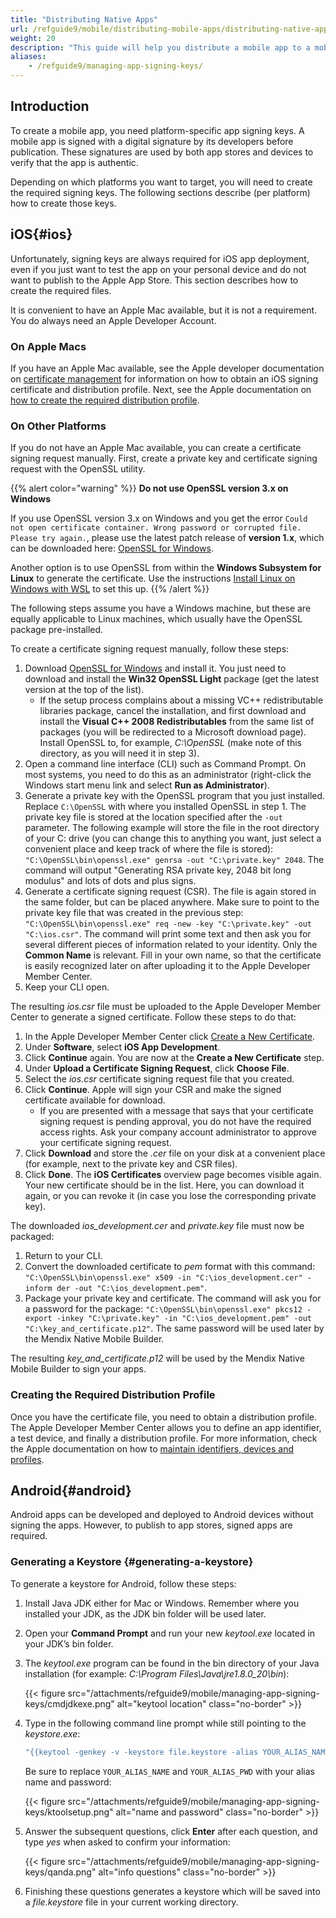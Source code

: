 ```yaml
---
title: "Distributing Native Apps"
url: /refguide9/mobile/distributing-mobile-apps/distributing-native-apps/
weight: 20
description: "This guide will help you distribute a mobile app to a mobile app store."
aliases:
    - /refguide9/managing-app-signing-keys/
---
```


## Introduction

To create a mobile app, you need platform-specific app signing keys. A mobile app is signed with a digital signature by its developers before publication. These signatures are used by both app stores and devices to verify that the app is authentic.

Depending on which platforms you want to target, you will need to create the required signing keys. The following sections describe (per platform) how to create those keys.

## iOS{#ios}

Unfortunately, signing keys are always required for iOS app deployment, even if you just want to test the app on your personal device and do not want to publish to the Apple App Store. This section describes how to create the required files.

It is convenient to have an Apple Mac available, but it is not a requirement. You do always need an Apple Developer Account.

### On Apple Macs

If you have an Apple Mac available, see the Apple developer documentation on [certificate management](https://developer.apple.com/library/ios/documentation/IDEs/Conceptual/AppDistributionGuide/MaintainingCertificates/MaintainingCertificates.html) for information on how to obtain an iOS signing certificate and distribution profile. Next, see the Apple documentation on [how to create the required distribution profile](https://developer.apple.com/library/ios/documentation/IDEs/Conceptual/AppDistributionGuide/MaintainingProfiles/MaintainingProfiles.html). 

### On Other Platforms

If you do not have an Apple Mac available, you can create a certificate signing request manually. First, create a private key and certificate signing request with the OpenSSL utility. 

{{% alert color="warning" %}}
**Do not use OpenSSL version 3.x on Windows**

If you use OpenSSL version 3.x on Windows and you get the error `Could not open certificate container. Wrong password or corrupted file. Please try again.`, please use the latest patch release of **version 1.x**, which can be downloaded here: [OpenSSL for Windows](https://slproweb.com/products/Win32OpenSSL.html).

Another option is to use OpenSSL from within the **Windows Subsystem for Linux** to generate the certificate. Use the instructions [Install Linux on Windows with WSL](https://learn.microsoft.com/en-us/windows/wsl/install) to set this up.
{{% /alert %}}

The following steps assume you have a Windows machine, but these are equally applicable to Linux machines, which usually have the OpenSSL package pre-installed.

To create a certificate signing request manually, follow these steps:

1. Download [OpenSSL for Windows](https://www.openssl.org/community/binaries.html) and install it. You just need to download and install the **Win32 OpenSSL Light** package (get the latest version at the top of the list).
    * If the setup process complains about a missing VC++ redistributable libraries package, cancel the installation, and first download and install the **Visual C++ 2008 Redistributables** from the same list of packages (you will be redirected to a Microsoft download page). Install OpenSSL to, for example, *C:\OpenSSL* (make note of this directory, as you will need it in step 3).
2. Open a command line interface (CLI) such as Command Prompt. On most systems, you need to do this as an administrator (right-click the Windows start menu link and select **Run as Administrator**).
3. Generate a private key with the OpenSSL program that you just installed. Replace `C:\OpenSSL` with where you installed OpenSSL in step 1. The private key file is stored at the location specified after the `-out` parameter. The following example will store the file in the root directory of your C: drive (you can change this to anything you want, just select a convenient place and keep track of where the file is stored): `"C:\OpenSSL\bin\openssl.exe" genrsa -out "C:\private.key" 2048`. The command will output "Generating RSA private key, 2048 bit long modulus" and lots of dots and plus signs.
4. Generate a certificate signing request (CSR). The file is again stored in the same folder, but can be placed anywhere. Make sure to point to the private key file that was created in the previous step: `"C:\OpenSSL\bin\openssl.exe" req -new -key "C:\private.key" -out "C:\ios.csr"`. The command will print some text and then ask you for several different pieces of information related to your identity. Only the **Common Name** is relevant. Fill in your own name, so that the certificate is easily recognized later on after uploading it to the Apple Developer Member Center.
5. Keep your CLI open.

The resulting *ios.csr* file must be uploaded to the Apple Developer Member Center to generate a signed certificate. Follow these steps to do that:

1. In the Apple Developer Member Center click [Create a New Certificate](https://developer.apple.com/account/resources/certificates/add).
2. Under **Software**, select **iOS App Development**.
3. Click **Continue** again. You are now at the **Create a New Certificate** step.
4. Under **Upload a Certificate Signing Request**, click **Choose File**.
5. Select the *ios.csr* certificate signing request file that you created.
6. Click **Continue**. Apple will sign your CSR and make the signed certificate available for download.
    * If you are presented with a message that says that your certificate signing request is pending approval, you do not have the required access rights. Ask your company account administrator to approve your certificate signing request.
7. Click **Download** and store the *.cer* file on your disk at a convenient place (for example, next to the private key and CSR files).
8. Click **Done**. The **iOS Certificates** overview page becomes visible again. Your new certificate should be in the list. Here, you can download it again, or you can revoke it (in case you lose the corresponding private key).

The downloaded *ios_development.cer* and *private.key* file must now be packaged:

1. Return to your CLI.
2. Convert the downloaded certificate to *pem* format with this command: `"C:\OpenSSL\bin\openssl.exe" x509 -in "C:\ios_development.cer" -inform der -out "C:\ios_development.pem"`.
3. Package your private key and certificate. The command will ask you for a password for the package: `"C:\OpenSSL\bin\openssl.exe" pkcs12 -export -inkey "C:\private.key" -in "C:\ios_development.pem" -out "C:\key_and_certificate.p12"`. The same password will be used later by the Mendix Native Mobile Builder.

The resulting *key_and_certificate.p12* will be used by the Mendix Native Mobile Builder to sign your apps.

### Creating the Required Distribution Profile

Once you have the certificate file, you need to obtain a distribution profile. The Apple Developer Member Center allows you to define an app identifier, a test device, and finally a distribution profile. For more information, check the Apple documentation on how to [maintain identifiers, devices and profiles](https://developer.apple.com/library/ios/documentation/IDEs/Conceptual/AppDistributionGuide/MaintainingProfiles/MaintainingProfiles.html).

## Android{#android}

Android apps can be developed and deployed to Android devices without signing the apps. However, to publish to app stores, signed apps are required.

### Generating a Keystore {#generating-a-keystore}

To generate a keystore for Android, follow these steps:

1. Install Java JDK either for Mac or Windows. Remember where you installed your JDK, as the JDK bin folder will be used later.
2. Open your **Command Prompt** and run your new *keytool.exe* located in your JDK’s bin folder.
3. The *keytool.exe* program can be found in the bin directory of your Java installation (for example: *C:\Program Files\Java\jre1.8.0_20\bin*):

    {{< figure src="/attachments/refguide9/mobile/managing-app-signing-keys/cmdjdkexe.png" alt="keytool location" class="no-border" >}}

4. Type in the following command line prompt while still pointing to the *keystore.exe*: 

    ```powershell
    "{{keytool -genkey -v -keystore file.keystore -alias YOUR_ALIAS_NAME -storepass YOUR_ALIAS_PWD -keypass YOUR_ALIAS_PWD -keyalg RSA -validity 36500}}"
    ```

    Be sure to replace `YOUR_ALIAS_NAME` and `YOUR_ALIAS_PWD` with your alias name and password:

    {{< figure src="/attachments/refguide9/mobile/managing-app-signing-keys/ktoolsetup.png" alt="name and password" class="no-border" >}}

5. Answer the subsequent questions, click **Enter** after each question, and type *yes* when asked to confirm your information: 

    {{< figure src="/attachments/refguide9/mobile/managing-app-signing-keys/qanda.png" alt="info questions" class="no-border" >}}

6. Finishing these questions generates a keystore which will be saved into a *file.keystore* file in your current working directory. 
